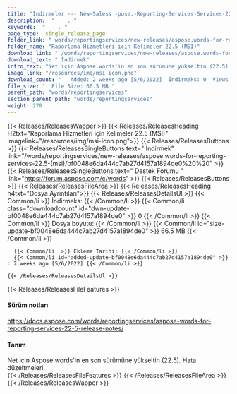 ```yaml
---
title: "İndirmeler --- New-Saless -pose.-Reporting-Services-Services-22.5- (MSI)." 
description:  "    . " 
keywords:  "    . " 
page_type:  single_release_page
folder_link: " words/reportingservices/new-releases/aspose.words-for-reporting-services-22.5-(msi)/"
folder_name: "Raporlama Hizmetleri için Kelimeler 22.5 (MSI)"
download_link: " /words/reportingservices/new-releases/aspose.words-for-reporting-services-22.5-(msi)/bf0048e6da444c7ab27d4157a1894de0"
download_text: " İndirmek"
intro_text: "Net için Aspose.words'in en son sürümüne yükseltin (22.5). Hata düzeltmeleri."
image_link: "/resources/img/msi-icon.png"
download_count: "   Added: 2 weeks ago [5/6/2022]  İndirmeks: 0  Views: 13"
file_size: "  File Size: 66.5 MB "
parent_path: "words/reportingservices"
section_parent_path: "words/reportingservices"
weight: 278
---
```


{{< Releases/ReleasesWapper >}}
  {{< Releases/ReleasesHeading H2txt="Raporlama Hizmetleri için Kelimeler 22.5 (MSI)" imagelink="/resources/img/msi-icon.png">}}
  {{< Releases/ReleasesButtons >}}
    {{< Releases/ReleasesSingleButtons text=" İndirmek" link="/words/reportingservices/new-releases/aspose.words-for-reporting-services-22.5-(msi)/bf0048e6da444c7ab27d4157a1894de0%20%20" >}}
    {{< Releases/ReleasesSingleButtons text=" Destek Forumu " link="https://forum.aspose.com/c/words" >}}
  {{< Releases/ReleasesButtons >}}
  {{< Releases/ReleasesFileArea >}}
    {{< Releases/ReleasesHeading h4txt="Dosya Ayrıntıları">}}
    {{< Releases/ReleasesDetailsUl >}}
            {{< Common/li  >}} İndirmeks: {{< /Common/li >}} 
      {{< Common/li class="downloadcount" id="dwn-update-bf0048e6da444c7ab27d4157a1894de0" >}} 0 {{< /Common/li >}} 
      {{< Common/li  >}} Dosya boyutu: {{< /Common/li >}} 
      {{< Common/li id="size-update-bf0048e6da444c7ab27d4157a1894de0" >}} 66.5 MB {{< /Common/li >}} 


      {{< Common/li  >}} Ekleme Tarihi: {{< /Common/li >}} 
      {{< Common/li id="added-update-bf0048e6da444c7ab27d4157a1894de0" >}} : 2 weeks ago [5/6/2022] {{< /Common/li >}} 

    {{< /Releases/ReleasesDetailsUl >}}

  {{< Releases/ReleasesFileFeatures >}}
      <h4>Sürüm notları</h4><div><a href="https://docs.aspose.com/words/reportingservices/aspose-words-for-reporting-services-22-5-release-notes/">https://docs.aspose.com/words/reportingservices/aspose-words-for-reporting-services-22-5-release-notes/</a></div><h4>Tanım</h4><div class="HTMLDescription">Net için Aspose.words'in en son sürümüne yükseltin (22.5). Hata düzeltmeleri.</div>
  {{< /Releases/ReleasesFileFeatures >}}
 {{< /Releases/ReleasesFileArea >}}
{{< /Releases/ReleasesWapper >}}


